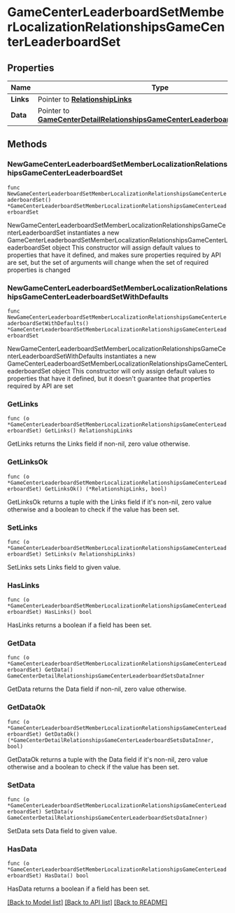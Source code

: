# GameCenterLeaderboardSetMemberLocalizationRelationshipsGameCenterLeaderboardSet

## Properties

Name | Type | Description | Notes
------------ | ------------- | ------------- | -------------
**Links** | Pointer to [**RelationshipLinks**](RelationshipLinks.md) |  | [optional] 
**Data** | Pointer to [**GameCenterDetailRelationshipsGameCenterLeaderboardSetsDataInner**](GameCenterDetailRelationshipsGameCenterLeaderboardSetsDataInner.md) |  | [optional] 

## Methods

### NewGameCenterLeaderboardSetMemberLocalizationRelationshipsGameCenterLeaderboardSet

`func NewGameCenterLeaderboardSetMemberLocalizationRelationshipsGameCenterLeaderboardSet() *GameCenterLeaderboardSetMemberLocalizationRelationshipsGameCenterLeaderboardSet`

NewGameCenterLeaderboardSetMemberLocalizationRelationshipsGameCenterLeaderboardSet instantiates a new GameCenterLeaderboardSetMemberLocalizationRelationshipsGameCenterLeaderboardSet object
This constructor will assign default values to properties that have it defined,
and makes sure properties required by API are set, but the set of arguments
will change when the set of required properties is changed

### NewGameCenterLeaderboardSetMemberLocalizationRelationshipsGameCenterLeaderboardSetWithDefaults

`func NewGameCenterLeaderboardSetMemberLocalizationRelationshipsGameCenterLeaderboardSetWithDefaults() *GameCenterLeaderboardSetMemberLocalizationRelationshipsGameCenterLeaderboardSet`

NewGameCenterLeaderboardSetMemberLocalizationRelationshipsGameCenterLeaderboardSetWithDefaults instantiates a new GameCenterLeaderboardSetMemberLocalizationRelationshipsGameCenterLeaderboardSet object
This constructor will only assign default values to properties that have it defined,
but it doesn't guarantee that properties required by API are set

### GetLinks

`func (o *GameCenterLeaderboardSetMemberLocalizationRelationshipsGameCenterLeaderboardSet) GetLinks() RelationshipLinks`

GetLinks returns the Links field if non-nil, zero value otherwise.

### GetLinksOk

`func (o *GameCenterLeaderboardSetMemberLocalizationRelationshipsGameCenterLeaderboardSet) GetLinksOk() (*RelationshipLinks, bool)`

GetLinksOk returns a tuple with the Links field if it's non-nil, zero value otherwise
and a boolean to check if the value has been set.

### SetLinks

`func (o *GameCenterLeaderboardSetMemberLocalizationRelationshipsGameCenterLeaderboardSet) SetLinks(v RelationshipLinks)`

SetLinks sets Links field to given value.

### HasLinks

`func (o *GameCenterLeaderboardSetMemberLocalizationRelationshipsGameCenterLeaderboardSet) HasLinks() bool`

HasLinks returns a boolean if a field has been set.

### GetData

`func (o *GameCenterLeaderboardSetMemberLocalizationRelationshipsGameCenterLeaderboardSet) GetData() GameCenterDetailRelationshipsGameCenterLeaderboardSetsDataInner`

GetData returns the Data field if non-nil, zero value otherwise.

### GetDataOk

`func (o *GameCenterLeaderboardSetMemberLocalizationRelationshipsGameCenterLeaderboardSet) GetDataOk() (*GameCenterDetailRelationshipsGameCenterLeaderboardSetsDataInner, bool)`

GetDataOk returns a tuple with the Data field if it's non-nil, zero value otherwise
and a boolean to check if the value has been set.

### SetData

`func (o *GameCenterLeaderboardSetMemberLocalizationRelationshipsGameCenterLeaderboardSet) SetData(v GameCenterDetailRelationshipsGameCenterLeaderboardSetsDataInner)`

SetData sets Data field to given value.

### HasData

`func (o *GameCenterLeaderboardSetMemberLocalizationRelationshipsGameCenterLeaderboardSet) HasData() bool`

HasData returns a boolean if a field has been set.


[[Back to Model list]](../README.md#documentation-for-models) [[Back to API list]](../README.md#documentation-for-api-endpoints) [[Back to README]](../README.md)


